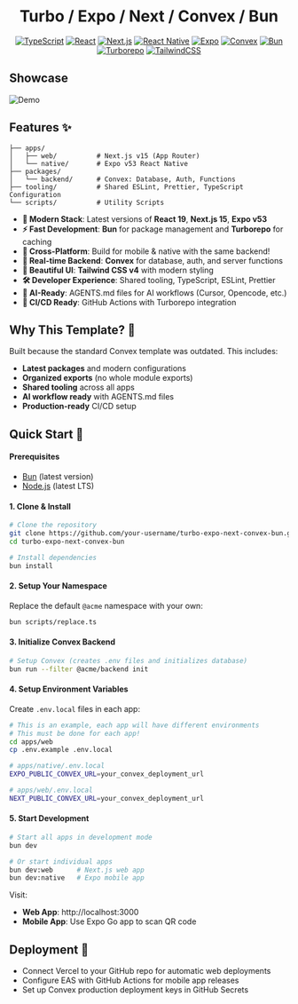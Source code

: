 <div align="center">

# Turbo / Expo / Next / Convex / Bun

[![TypeScript](https://img.shields.io/badge/TypeScript-007ACC?style=for-the-badge&logo=typescript&logoColor=white)](https://www.typescriptlang.org/)
[![React](https://img.shields.io/badge/React-20232A?style=for-the-badge&logo=react&logoColor=61DAFB)](https://reactjs.org/)
[![Next.js](https://img.shields.io/badge/Next.js-000000?style=for-the-badge&logo=next.js&logoColor=white)](https://nextjs.org/)
[![React Native](https://img.shields.io/badge/React_Native-20232A?style=for-the-badge&logo=react&logoColor=61DAFB)](https://reactnative.dev/)
[![Expo](https://img.shields.io/badge/Expo-000020?style=for-the-badge&logo=expo&logoColor=white)](https://expo.dev/)
[![Convex](https://img.shields.io/badge/Convex-FF6B6B?style=for-the-badge&logo=convex&logoColor=white)](https://convex.dev/)
[![Bun](https://img.shields.io/badge/Bun-000000?style=for-the-badge&logo=bun&logoColor=white)](https://bun.sh/)
[![Turborepo](https://img.shields.io/badge/Turborepo-EF4444?style=for-the-badge&logo=turborepo&logoColor=white)](https://turbo.build/)
[![TailwindCSS](https://img.shields.io/badge/Tailwind_CSS-38B2AC?style=for-the-badge&logo=tailwind-css&logoColor=white)](https://tailwindcss.com/)

</div>

## Showcase

![Demo](./.github/showcase.gif)

## Features ✨

```
├── apps/
│   ├── web/          # Next.js v15 (App Router)
│   └── native/       # Expo v53 React Native
├── packages/
│   └── backend/      # Convex: Database, Auth, Functions
├── tooling/          # Shared ESLint, Prettier, TypeScript Configuration
└── scripts/          # Utility Scripts
```

- **🚀 Modern Stack**: Latest versions of **React 19**, **Next.js 15**, **Expo v53**
- **⚡ Fast Development**: **Bun** for package management and **Turborepo** for caching
- **📱 Cross-Platform**: Build for mobile & native with the same backend!
- **🔄 Real-time Backend**: **Convex** for database, auth, and server functions
- **🎨 Beautiful UI**: **Tailwind CSS v4** with modern styling
- **🛠️ Developer Experience**: Shared tooling, TypeScript, ESLint, Prettier
- **🤖 AI-Ready**: AGENTS.md files for AI workflows (Cursor, Opencode, etc.)
- **🔧 CI/CD Ready**: GitHub Actions with Turborepo integration

## Why This Template? 🤔

Built because the standard Convex template was outdated. This includes:

- **Latest packages** and modern configurations
- **Organized exports** (no whole module exports)
- **Shared tooling** across all apps
- **AI workflow ready** with AGENTS.md files
- **Production-ready** CI/CD setup

## Quick Start 🚀

#### Prerequisites

- [Bun](https://bun.sh/) (latest version)
- [Node.js](https://nodejs.org/) (latest LTS)

#### 1. Clone & Install

```bash
# Clone the repository
git clone https://github.com/your-username/turbo-expo-next-convex-bun.git
cd turbo-expo-next-convex-bun

# Install dependencies
bun install
```

#### 2. Setup Your Namespace

Replace the default `@acme` namespace with your own:

```bash
bun scripts/replace.ts
```

#### 3. Initialize Convex Backend

```bash
# Setup Convex (creates .env files and initializes database)
bun run --filter @acme/backend init
```

#### 4. Setup Environment Variables

Create `.env.local` files in each app:

```bash
# This is an example, each app will have different environments
# This must be done for each app!
cd apps/web
cp .env.example .env.local

# apps/native/.env.local
EXPO_PUBLIC_CONVEX_URL=your_convex_deployment_url

# apps/web/.env.local
NEXT_PUBLIC_CONVEX_URL=your_convex_deployment_url
```

#### 5. Start Development

```bash
# Start all apps in development mode
bun dev

# Or start individual apps
bun dev:web      # Next.js web app
bun dev:native   # Expo mobile app
```

Visit:

- **Web App**: http://localhost:3000
- **Mobile App**: Use Expo Go app to scan QR code

## Deployment 🚀

- Connect Vercel to your GitHub repo for automatic web deployments
- Configure EAS with GitHub Actions for mobile app releases
- Set up Convex production deployment keys in GitHub Secrets
